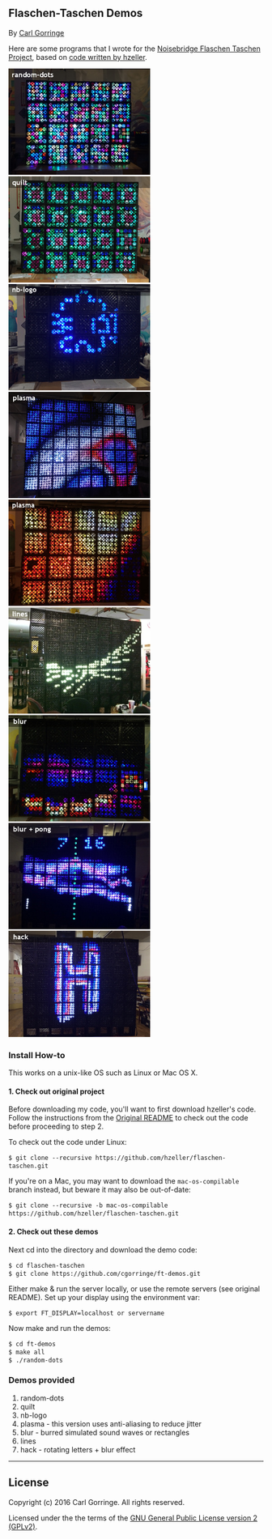 ## Flaschen-Taschen Demos

By [Carl Gorringe](http://carl.gorringe.org)

Here are some programs that I wrote for the [Noisebridge Flaschen Taschen Project](https://noisebridge.net/wiki/Flaschen_Taschen), based on [code written by hzeller](https://github.com/hzeller/flaschen-taschen).

![](img/random-dots.jpg) 
![](img/quilt.jpg) 
![](img/nb-logo.jpg) 
![](img/plasma_large.jpg) 
![](img/plasma_small.jpg) 
![](img/lines.jpg) 
![](img/blur_wave.jpg) 
![](img/blur_pong.jpg) 
![](img/hack.jpg) 


### Install How-to

This works on a unix-like OS such as Linux or Mac OS X.

#### 1. Check out original project
Before downloading my code, you'll want to first download hzeller's code.
Follow the instructions from the [Original README](https://github.com/hzeller/flaschen-taschen#tutorial-getting-started) to check out the code before proceeding to step 2.

To check out the code under Linux:

```
$ git clone --recursive https://github.com/hzeller/flaschen-taschen.git
``` 

If you're on a Mac, you may want to download the ```mac-os-compilable``` branch instead, but beware it may also be out-of-date:

```
$ git clone --recursive -b mac-os-compilable https://github.com/hzeller/flaschen-taschen.git
``` 

#### 2. Check out these demos

Next cd into the directory and download the demo code:

```
$ cd flaschen-taschen
$ git clone https://github.com/cgorringe/ft-demos.git
```

Either make & run the server locally, or use the remote servers (see original README). Set up your display using the environment var:

```
$ export FT_DISPLAY=localhost or servername
```

Now make and run the demos:

```
$ cd ft-demos
$ make all
$ ./random-dots
```

### Demos provided
1. random-dots
2. quilt
3. nb-logo
4. plasma - this version uses anti-aliasing to reduce jitter
5. blur - burred simulated sound waves or rectangles
6. lines
7. hack - rotating letters + blur effect


_____

## License

Copyright (c) 2016 Carl Gorringe. All rights reserved.

Licensed under the the terms of the [GNU General Public License version 2 (GPLv2)](http://gnu.org/licenses/gpl-2.0.html).
